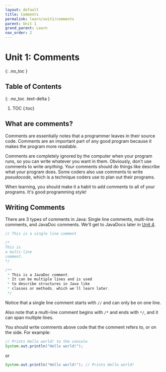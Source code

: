 ```yaml
---
layout: default
title: Comments
permalink: learn/unit1/comments
parent: Unit 1
grand_parent: Learn
nav_order: 2
---
```


# Unit 1: Comments
{: .no_toc }

## Table of Contents
{: .no_toc .text-delta }

1. TOC
{:toc}

## What are comments?

Comments are essentially notes that a programmer leaves in their source code. Comments are an important part of any good program because it makes the program more *readable*.

Comments are completely ignored by the computer when your 
program runs, so you can write whatever you want in them.
Obviously, don't use comments to write *anything*. Your 
comments should do things like describe what your program 
does. Some coders also use comments to write *pseudocode*, 
which is a technique coders use to plan out their programs.

When learning, you should make it a habit to add comments to all of your programs. It's good programming style!

## Writing Comments

There are 3 types of comments in Java: Single line 
comments, multi-line comments, and JavaDoc comments. We'll 
get to JavaDocs later in [Unit 4](/learn-code/learn/unit4).

```java
// This is a single line comment

/*
This is
a multi-line
comment.
*/

/**
 * This is a JavaDoc comment.
 * It can be multiple lines and is used
 * to describe structures in Java like
 * classes or methods, which we'll learn later.
 */
```

Notice that a single line comment starts with `//` and can only be on one line. 

Also note that a multi-line comment begins with `/*` and ends with `*/`, and it can span multiple lines.

You should write comments above code that the comment refers to, or on the side. For example:

```java
// Prints Hello world! to the console
System.out.println("Hello world!");
```

or

```java
System.out.println("Hello world!"); // Prints Hello world!
```
